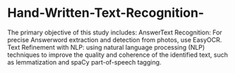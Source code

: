 # Hand-Written-Text-Recognition-
The primary objective of this study includes: AnswerText Recognition: For precise Answerword extraction and detection from photos, use EasyOCR. Text Refinement with NLP: using natural language processing (NLP) techniques to improve the quality and coherence of the identified text, such as lemmatization and spaCy part-of-speech tagging.
